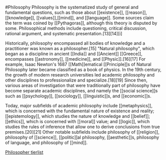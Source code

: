 #Philosophy 
Philosophy is the systematized study of general and fundamental questions, such as those about [[existence]], [[reason]], [[knowledge]], [[values]],[[mind]], and [[language]]. Some sources claim the term was coined by [[Pythagoras]], although this theory is disputed by some. Philosophical methods include questioning, critical discussion, rational argument, and systematic presentation.[13][14][i]

Historically, philosophy encompassed all bodies of knowledge and a practitioner was known as a philosopher.[15] "Natural philosophy", which began as a discipline in ancient [[India]] and [[Ancient]] [[Greece]], encompasses [[astronomy]], [[medicine]], and [[Physic]].[16][17] For example, Isaac Newton's 1687 [[Math]]ematical [[Principle]]s of Natural Philosophy later became classified as a book of physics. In the 19th century, the growth of modern research universities led academic philosophy and other disciplines to professionalize and specialize.[18][19] Since then, various areas of investigation that were traditionally part of philosophy have become separate academic disciplines, and namely the [[social science]]s such as [[psychology]], [[sociology]], [[linguistic]]s, and [[economic]]s.

Today, major subfields of academic philosophy include [[metaphysics]], which is concerned with the fundamental nature of existence and reality; [[epistemology]], which studies the nature of knowledge and [[belief]]; [[ethics]], which is concerned with [[moral]] value; and [[logic]], which studies the rules of inference that allow one to derive conclusions from true premises.[20][21] Other notable subfields include philosophy of [[religion]], philosophy of [[science]], [[politic]]al philosophy, [[aesthetic]]s, philosophy of language, and philosophy of [[mind]].

[Philosopher tierlist](https://www.youtube.com/watch?v=Qjh1EBktSuU&list=WL&index=40&ab_channel=Duncan)
